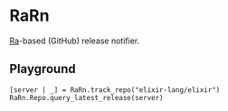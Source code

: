 # RaRn

[Ra](https://github.com/rabbitmq/ra)-based (GitHub) release notifier.

## Playground

```
[server | _] = RaRn.track_repo("elixir-lang/elixir")
RaRn.Repo.query_latest_release(server)
```
